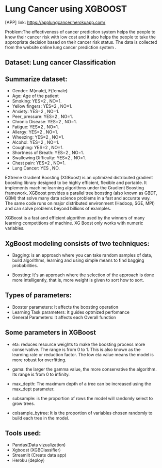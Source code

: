 # Lung Cancer using XGBOOST

[APP] link: https://applungcancer.herokuapp.com/

Problem:The effectiveness of cancer prediction system helps the people to know their cancer risk 
with low cost and it also helps the people to take the appropriate decision based on their cancer 
risk status. The data is collected from the website online lung cancer prediction system .


## Dataset: Lung cancer Classification
## Summarize dataset:
- Gender: M(male), F(female)
- Age: Age of the patient
- Smoking: YES=2 , NO=1.
- Yellow fingers: YES=2 , NO=1.
- Anxiety: YES=2 , NO=1.
- Peer_pressure: YES=2 , NO=1.
- Chronic Disease: YES=2 , NO=1.
- Fatigue: YES=2 , NO=1.
- Allergy: YES=2 , NO=1.
- Wheezing: YES=2 , NO=1.
- Alcohol: YES=2 , NO=1.
- Coughing: YES=2 , NO=1.
- Shortness of Breath: YES=2 , NO=1.
- Swallowing Difficulty: YES=2 , NO=1.
- Chest pain: YES=2 , NO=1.
- Lung Cancer: YES , NO.


EXtreme Gradient Boosting (XGBoost) is an optimized distributed gradient boosting library designed to be highly efficient, 
flexible and portable. It implements machine learning algorithms under the Gradient Boosting framework.
XGBoost provides a parallel tree boosting (also known as GBDT, GBM) that solve many data science problems 
in a fast and accurate way. The same code runs on major distributed environment (Hadoop, SGE, MPI) and 
can solve problems beyond billions of examples.

XGBoost is a fast and efficient algorithm used by the winners of many learning competitions
of machine. XG Boost only works with ​​numeric variables.

## XgBoost modeling consists of two techniques: 

- Bagging: is an approach where you can take random samples of data, build algorithms, learning and using simple means to find bagging probabilities.

- Boosting: It's an approach where the selection of the approach is done more intelligently, that is,
more weight is given to sort how to sort.

## Types of parameters:
- Booster parameters: It affects the boosting operation
- Learning Task parameters: It guides optmized perfomance
- General Parameters: It affects each Overall function

## Some parameters in XGBoost

- eta: reduces resource weights to make the boosting process more conservative.
The range is from 0 to 1. This is also known as the learning rate or reduction factor.
The low eta value means the model is more robust for overfitting.

- gama: the larger the gamma value, the more conservative the algorithm. Its range is from 0 to infinity.

- max_depth: The maximum depth of a tree can be increased using the max_dept parameter.

- subsample: is the proportion of rows the model will randomly select to grow trees.

- colsample_bytree: It is the proportion of variables chosen randomly to build each tree in the model.

## Tools used:
- Pandas(Data vizualization)
- Xgboost (XGBClassifier)
- Streamlit (Create data app)
- Heroku (deploy)



